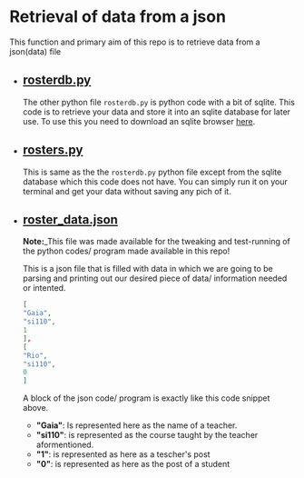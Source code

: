 # Retrieval of data from a json 
This function and primary aim of this repo is to retrieve data from a json(data) file
  
- ## [rosterdb.py](https://github.com/chryzcodez/py-projects/blob/master/all-python-codes/retrieve-school-data/rosterdb.py)
   The other python file `rosterdb.py` is python code with a bit of sqlite. This code is to retrieve your data and store it into an sqlite database for later use. To use this you need to download an sqlite browser [here](https://sqlitebrowser.org/dl/).
   
- ## [rosters.py](https://github.com/chryzcodez/py-projects/blob/master/all-python-codes/retrieve-school-data/rosters.py)
   This is same as the the `rosterdb.py` python file except from the sqlite database which this code does not have. You can simply run it on your terminal and get your data without saving any pich of it.
   
- ##  [roster_data.json](https://github.com/chryzcodez/py-projects/blob/master/all-python-codes/retrieve-school-data/roster_data.json)
    **Note:**_This file was made available for the tweaking and test-running of the python codes/ program made available in this repo!
    
    This is a json file that is filled with data in which we are going to be parsing and printing out our desired piece of data/ information needed or intented.
    ```json
    [
    "Gaia",
    "si110",
    1
  ],
  [
    "Rio",
    "si110",
    0
  ]
  ```
  A block of the json code/ program is exactly like this code snippet above. 
  - **"Gaia"**: Is represented here as the name of a teacher.
  - **"si110"**: is represented as the course taught by the teacher aformentioned.
  - **"1"**: is represented as here as a tescher's post
  - **"0"**: is represented as here as the post of a student

